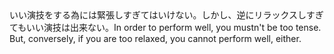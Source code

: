 <tr><td>いい演技をする為には緊張しすぎてはいけない。しかし、逆にリラックスしすぎてもいい演技は出来ない。<td><tr><tr><td>In order to perform well, you mustn't be too tense. But, conversely, if you are too relaxed, you cannot perform well, either.<td><tr></table>

